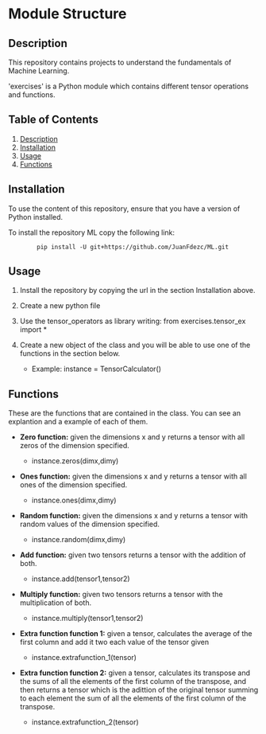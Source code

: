 # Module Structure

## Description
This repository contains projects to understand the fundamentals of Machine Learning. 

'exercises' is a Python module which contains different tensor operations and functions.

## Table of Contents

1. [Description](#description)
2. [Installation](#installation)
3. [Usage](#usage)
4. [Functions](#functions)

## Installation

To use the content of this repository, ensure that you have a version of Python installed. 

To install the repository ML copy the following link:

            pip install -U git+https://github.com/JuanFdezc/ML.git

## Usage
1. Install the repository by copying the url in the section Installation above.
2. Create a new python file
3. Use the tensor_operators as library writing:   from exercises.tensor_ex import *
4. Create a new object of the class and you will be able to use one of the functions in the section below.

   - Example: instance = TensorCalculator()

## Functions
These are the functions that are contained in the class. You can see an explantion and a example of each of them.

+ **Zero function:** given the dimensions x and y returns a tensor with all zeros of the dimension specified.

  - instance.zeros(dimx,dimy)
+ **Ones function:** given the dimensions x and y returns a tensor with all ones of the dimension specified.

  - instance.ones(dimx,dimy)
+ **Random function:** given the dimensions x and y returns a tensor with random values of the dimension specified.

  - instance.random(dimx,dimy)
+ **Add function:** given two tensors returns a tensor with the addition of both.
  
  - instance.add(tensor1,tensor2)
+ **Multiply function:** given two tensors returns a tensor with the multiplication of both.

  - instance.multiply(tensor1,tensor2)
+ **Extra function function 1:** given a tensor, calculates the average of the first column and add it two each value of the tensor given

  - instance.extrafunction_1(tensor)
+ **Extra function function 2:** given a tensor, calculates its transpose and the sums of all the elements of the first column of the transpose, and then returns
  a tensor which is the adittion of the original tensor summing to each element the sum of all the elements of the first column of the transpose.
  
  - instance.extrafunction_2(tensor)

